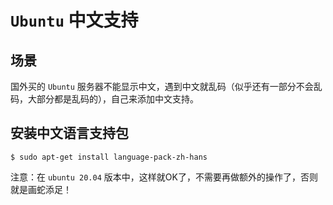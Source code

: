 # `Ubuntu` 中文支持

## 场景

国外买的 `Ubuntu` 服务器不能显示中文，遇到中文就乱码（似乎还有一部分不会乱码，大部分都是乱码的），自己来添加中文支持。

## 安装中文语言支持包

```shell
$ sudo apt-get install language-pack-zh-hans
```

注意：在 `ubuntu 20.04` 版本中，这样就OK了，不需要再做额外的操作了，否则就是画蛇添足！

